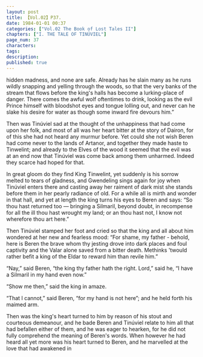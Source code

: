 ```yaml
---
layout: post
title: 【Vol.02】P37.
date: 1984-01-01 00:37
categories: ["Vol.02 The Book of Lost Tales II"]
chapters: ["I. THE TALE OF TINÚVIEL"]
page_num: 37
characters: 
tags: 
description: 
published: true
---
```


<p style="text-indent: 0;">
hidden madness, and none are safe. Already has he slain many as he runs wildly snapping and yelling through the woods, so that the very banks of the stream that flows before the king's halls has become a lurking-place of danger. There comes the awful wolf oftentimes to drink, looking as the evil Prince himself with bloodshot eyes and tongue lolling out, and never can he slake his desire for water as though some inward fire devours him.”
</p>

Then was Tinúviel sad at the thought of the unhappiness that had come upon her folk, and most of all was her heart bitter at the story of Dairon, for of this she had not heard any murmur before. Yet could she not wish Beren had come never to the lands of Artanor, and together they made haste to Tinwelint; and already to the Elves of the wood it seemed that the evil was at an end now that Tinúviel was come back among them unharmed. Indeed they scarce had hoped for that.

In great gloom do they find King Tinwelint, yet suddenly is his sorrow melted to tears of gladness, and Gwendeling sings again for joy when Tinúviel enters there and casting away her raiment of dark mist she stands before them in her pearly radiance of old. For a while all is mirth and wonder in that hall, and yet at length the king turns his eyes to Beren and says: “So thou hast returned too — bringing a Silmaril, beyond doubt, in recompense for all the ill thou hast wrought my land; or an thou hast not, I know not wherefore thou art here.”

Then Tinúviel stamped her foot and cried so that the king and all about him wondered at her new and fearless mood: “For shame, my father - behold, here is Beren the brave whom thy jesting drove into dark places and foul captivity and the Valar alone saved from a bitter death. Methinks 'twould rather befit a king of the Eldar to reward him than revile him.”

“Nay,” said Beren, “the king thy father hath the right. Lord,” said he, “I have a Silmaril in my hand even now.”

“Show me then,” said the king in amaze.

“That I cannot,” said Beren, “for my hand is not here”; and he held forth his maimed arm.

Then was the king's heart turned to him by reason of his stout and courteous demeanour, and he bade Beren and Tinúviel relate to him all that had befallen either of them, and he was eager to hearken, for he did not fully comprehend the meaning of Beren's words. When however he had heard all yet more was his heart turned to Beren, and he marvelled at the love that had awakened in

